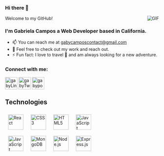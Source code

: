 ### Hi there 👋

Welcome to my GitHub!
<img align="right" alt="GIF" src="https://media.giphy.com/media/L1R1tvI9svkIWwpVYr/giphy.gif" />

<h3>I'm Gabriela Campos a Web Developer based in California.</h3>


- 📫 You can reach me at gabycamposcontact@gmail.com
- 💬 Feel free to check out my work and reach out.
- ⚡ Fun fact: I love to travel 🛫 and am always looking for a new adventure. 

### Connect with me: 

<p align="left">
<a href="https://www.linkedin.com/in/gabriela-campos-ba736b130" target="blank"><img align="center" src="https://user-images.githubusercontent.com/74997368/111112598-a5f86f80-851d-11eb-9f4a-e4e4defab0ba.png" alt="gabyLinkedIn" height="40" width="40" /></a>
<a href="https://twitter.com/_campos_gaby" target="blank"><img align="center" src="https://user-images.githubusercontent.com/74997368/111112620-ad1f7d80-851d-11eb-86b1-e953875b3e68.png" alt="gabyTwitter" height="40" width="40" /></a>
<a href="https://gabycampos.com" target="blank"><img align="center" src="https://user-images.githubusercontent.com/74997368/111111184-22d61a00-851b-11eb-8823-0fdfe634080b.png" alt="gabyportfolio" height="40" width"40" /></a>
</p>

## Technologies
 
<div>
<img style="margin: 10px" src="https://profilinator.rishav.dev/skills-assets/react-original-wordmark.svg" alt="React" height="50" />
<img style="margin: 10px" src="https://profilinator.rishav.dev/skills-assets/css3-original-wordmark.svg" alt="CSS3" height="50" />
<img style="margin: 10px" src="https://profilinator.rishav.dev/skills-assets/html5-original-wordmark.svg" alt="HTML5" height="50" />
<img style="margin: 10px" src="https://profilinator.rishav.dev/skills-assets/javascript-original.svg" alt="JavaScript" height="50" />
</div>

 
<div>
<img style="margin: 10px" src="https://profilinator.rishav.dev/skills-assets/javascript-original.svg" alt="JavaScript" height="50" /> 
<img style="margin: 10px" src="https://profilinator.rishav.dev/skills-assets/mongodb-original-wordmark.svg" alt="MongoDB" height="50" />
<img style="margin: 10px" src="https://profilinator.rishav.dev/skills-assets/nodejs-original-wordmark.svg" alt="Node.js" height="50" />
<img style="margin: 10px" src="https://profilinator.rishav.dev/skills-assets/express-original-wordmark.svg" alt="Express.js" height="50" />
</div>
</td><td valign="top" width="50%">
 


[1]: https://www.linkedin.com/in/gabriela-campos-ba736b130
[2]: https://twitter.com/gc_codes

